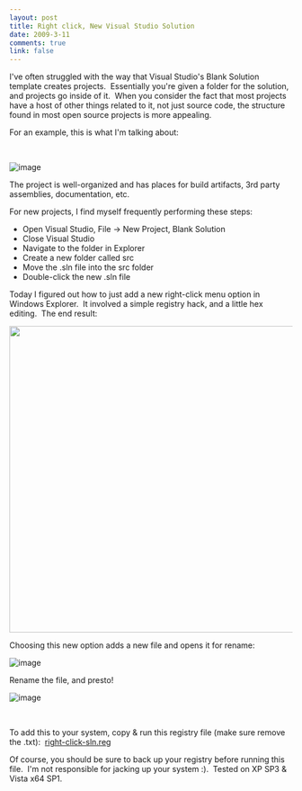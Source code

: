 ```yaml
--- 
layout: post
title: Right click, New Visual Studio Solution
date: 2009-3-11
comments: true
link: false
---
```

<p>I've often struggled with the way that Visual Studio's Blank Solution template creates projects.&nbsp; Essentially you're given a folder for the solution, and projects go inside of it.&nbsp; When you consider the fact that most projects have a host of other things related to it, not just source code, the structure found in most open source projects is more appealing.</p> <p>For an example, this is what I'm talking about:</p> <p>&nbsp;</p> <p><img src="/images/image_3__.png" alt="image"  border="0" /> </p> <p>The project is well-organized and has places for build artifacts, 3rd party assemblies, documentation, etc.</p> <p>For new projects, I find myself frequently performing these steps:</p> <ul> <li>Open Visual Studio, File -&gt; New Project, Blank Solution  <li>Close Visual Studio  <li>Navigate to the folder in Explorer  <li>Create a new folder called src  <li>Move the .sln file into the src folder  <li>Double-click the new .sln file</li></ul> <p>Today I figured out how to just add a new right-click menu option in Windows Explorer.&nbsp; It involved a simple registry hack, and a little hex editing.&nbsp; The end result:</p> <p><img style="border-top-width: 0px; border-left-width: 0px; border-bottom-width: 0px; border-right-width: 0px" height="545" alt="" src="http://flux88.com/files/media/image/WindowsLiveWriter/RightclickNewVisualStudioSolution_E781/image_6.png" width="729" border="0"> </p> <p>Choosing this new option adds a new file and opens it for rename:</p> <p><img src="/images/image_7c77b2e2-9224-41f5-9d5e-90f3217d7063_.png" alt="image"  border="0" /> </p> <p>Rename the file, and presto!</p> <p><img src="/images/image_8ddbb0d4-934e-4cf5-95ef-1383dee243a5_.png" alt="image"  border="0" /> </p> <p>&nbsp;</p> <p>To add this to your system, copy &amp; run this registry file (make sure remove the .txt):&nbsp; <a href="http://flux88.com/uploads/right-click-sln.reg.txt" target="_blank">right-click-sln.reg</a></p> <p>Of course, you should be sure to back up your registry before running this file.&nbsp; I'm not responsible for jacking up your system :).&nbsp; Tested on XP SP3 &amp; Vista x64 SP1.</p>
